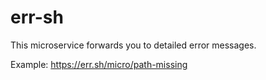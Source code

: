 # err-sh

This microservice forwards you to detailed error messages.

Example: https://err.sh/micro/path-missing
